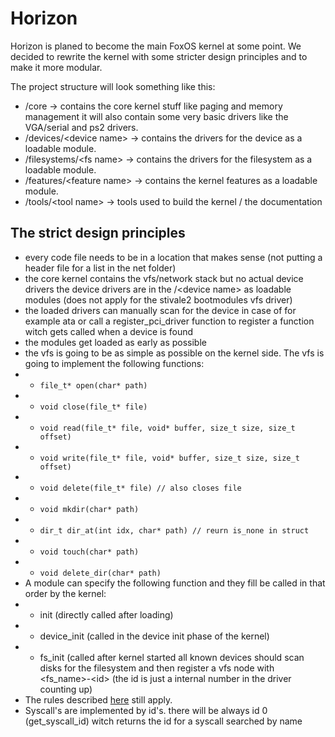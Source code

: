 # Horizon

Horizon is planed to become the main FoxOS kernel at some point. We decided to rewrite the kernel with some stricter design principles and to make it more modular.  

The project structure will look something like this:

- /core -> contains the core kernel stuff like paging and memory management it will also contain some very basic drivers like the VGA/serial and ps2 drivers.
- /devices/\<device name\> -> contains the drivers for the device as a loadable module.
- /filesystems/\<fs name\> -> contains the drivers for the filesystem as a loadable module.
- /features/\<feature name\> -> contains the kernel features as a loadable module.
- /tools/\<tool name\> -> tools used to build the kernel / the documentation

## The strict design principles

- every code file needs to be in a location that makes sense (not putting a header file for a list in the net folder)
- the core kernel contains the vfs/network stack but no actual device drivers the device drivers are in the /\<device name\> as loadable modules (does not apply for the stivale2 bootmodules vfs driver)
- the loaded drivers can manually scan for the device in case of for example ata or call a register_pci_driver function to register a function witch gets called when a device is found
- the modules get loaded as early as possible
- the vfs is going to be as simple as possible on the kernel side. The vfs is going to implement the following functions:
- - `file_t* open(char* path)`
- - `void close(file_t* file)`
- - `void read(file_t* file, void* buffer, size_t size, size_t offset)`
- - `void write(file_t* file, void* buffer, size_t size, size_t offset)`
- - `void delete(file_t* file) // also closes file`
- - `void mkdir(char* path)`
- - `dir_t dir_at(int idx, char* path) // reurn is_none in struct`
- - `void touch(char* path)`
- - `void delete_dir(char* path)`
- A module can specify the following function and they fill be called in that order by the kernel:
- - init (directly called after loading)
- - device_init (called in the device init phase of the kernel)
- - fs_init (called after kernel started all known devices should scan disks for the filesystem and then register a vfs node with \<fs_name\>-\<id\> (the id is just a internal number in the driver counting up)
- The rules described [here](https://github.com/TheUltimateFoxOS/FoxOS/blob/main/CONTRIBUTING.md) still apply.
- Syscall's are implemented by id's. there will be always id 0 (get_syscall_id) witch returns the id for a syscall searched by name
